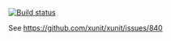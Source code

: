 [![Build status](https://ci.appveyor.com/api/projects/status/4dtnnp14flsdcbfu/branch/vNext?svg=true)](https://ci.appveyor.com/project/nulltoken/xunit-appveyor-issue/branch/vNext)

See https://github.com/xunit/xunit/issues/840
